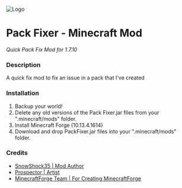 ![Logo](http://i.imgur.com/DzLkXfG.png)

# Pack Fixer - Minecraft Mod

_Quick Pack Fix Mod for 1.7.10_

### Description

A quick fix mod to fix an issue in a pack that I've created

### Installation

1.  Backup your world!
2.  Delete any old versions of the Pack Fixer.jar files from your ".minecraft/mods" folder.
3.  Install Minecraft Forge (10.13.4.1614)
4.  Download and drop PackFixer.jar files into your ".minecraft/mods" folder.

### Credits

*   [SnowShock35 | Mod Author](https://twitter.com/SnowShock35)
*   [Prospector | Artist](https://twitter.com/profprospector)
*   [MinecraftForge Team | For Creating MinecraftForge](http://minecraftforge.net)

